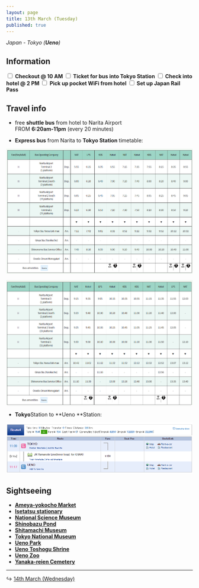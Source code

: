 ```yaml
---
layout: page
title: 13th March (Tuesday)
published: true
---
```


*Japan - Tokyo (**Ueno**)*

## Information
<div>
<input class="box" type="checkbox" name="131" /><label type="text" class="strikethrough"> <b>Checkout @ 10 AM</b></label>
<input class="box" type="checkbox" name="132" /><label type="text" class="strikethrough"> <b>Ticket for bus into Tokyo Station</b></label>
<input class="box" type="checkbox" name="133" /><label type="text" class="strikethrough"> <b>Check into hotel @ 2 PM</b></label>
<input class="box" type="checkbox" name="134" /><label type="text" class="strikethrough"> <b>Pick up pocket WiFi from hotel</b></label>
<input class="box" type="checkbox" name="jrp" /><label type="text" class="strikethrough"> <b>Set up Japan Rail Pass</b></label>
</div>

## Travel info

* free **shuttle bus** from hotel to Narita Airport<br>FROM **6:20am-11pm**&nbsp;(every 20 minutes)

* **Express bus**&nbsp;from Narita to **Tokyo Station** timetable:

[![](/days/week1/bustimetable.PNG)](http://maki.host/days/week1/bustimetable.PNG)

[![bustimetable2.PNG](/days/week1/bustimetable2.PNG)](http://maki.host/days/week1/bustimetable2.PNG)

* **Tokyo**Station to **Ueno&nbsp;**Station:

![](/uploads/versions/tokyoueno---x----886-242x---.PNG)

## Sightseeing

* **[Ameya-yokocho Market](/locations/japan/ameyoko)**
* **[Isetatsu stationary](/locations/japan/isetatsu)**
* **[National Science Museum](/locations/japan/nsm)**
* **[Shinobazu Pond](/locations/japan/shinobazupond)**
* **[Shitamachi Museum](/locations/japan/shitamachi)**
* **[Tokyo National Museum](/locations/japan/tokyonationalmuseum)**
* **[Ueno Park](/locations/japan/uenopark)**
* **[Ueno Toshogu Shrine](/locations/japan/uenoshrine)**
* **[Ueno Zoo](/locations/japan/uenozoo)**
* **[Yanaka-reien Cemetery](/locations/japan/yanakareiencemetery)**

---

↪ [14th March (Wednesday)](/days/week1/14mar)